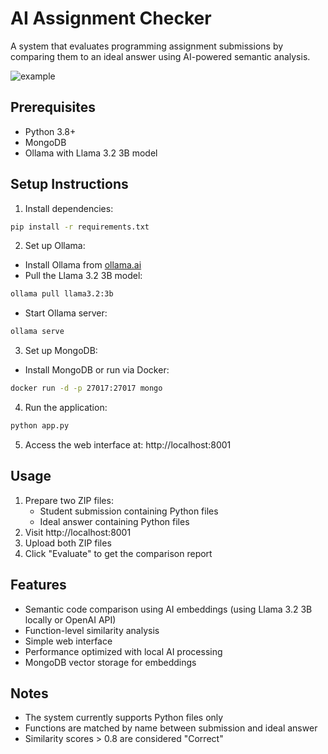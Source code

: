 # AI Assignment Checker

A system that evaluates programming assignment submissions by comparing them to an ideal answer using AI-powered semantic analysis.

![example](https://github.com/user-attachments/assets/d5abd5eb-4b17-4df8-bb45-166abf702cb6)

## Prerequisites

- Python 3.8+
- MongoDB
- Ollama with Llama 3.2 3B model

## Setup Instructions

1. Install dependencies:
```bash
pip install -r requirements.txt
```

2. Set up Ollama:
- Install Ollama from [ollama.ai](https://ollama.ai)
- Pull the Llama 3.2 3B model:
```bash
ollama pull llama3.2:3b
```
- Start Ollama server:
```bash
ollama serve
```

3. Set up MongoDB:
- Install MongoDB or run via Docker:
```bash
docker run -d -p 27017:27017 mongo
```

4. Run the application:
```bash
python app.py
```

5. Access the web interface at: http://localhost:8001

## Usage

1. Prepare two ZIP files:
   - Student submission containing Python files
   - Ideal answer containing Python files
2. Visit http://localhost:8001
3. Upload both ZIP files
4. Click "Evaluate" to get the comparison report

## Features

- Semantic code comparison using AI embeddings (using Llama 3.2 3B locally or OpenAI API)
- Function-level similarity analysis
- Simple web interface
- Performance optimized with local AI processing
- MongoDB vector storage for embeddings

## Notes

- The system currently supports Python files only
- Functions are matched by name between submission and ideal answer
- Similarity scores > 0.8 are considered "Correct" 
